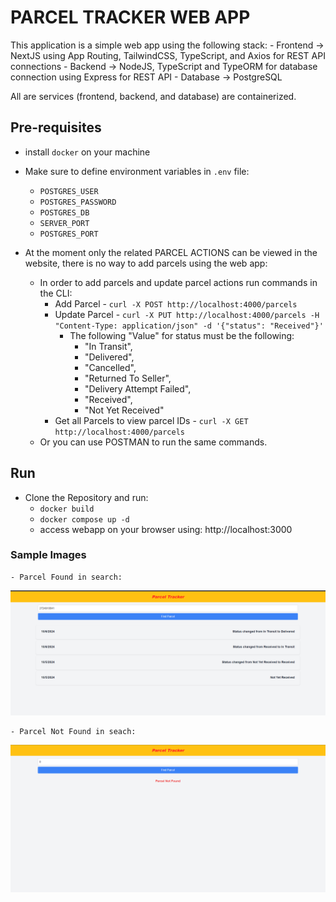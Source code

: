 # **PARCEL TRACKER WEB APP**
This application is a simple web app using the following stack:
    - Frontend -> NextJS using App Routing, TailwindCSS, TypeScript, and Axios for REST API connections
    - Backend -> NodeJS, TypeScript and TypeORM for database connection using Express for REST API
    - Database -> PostgreSQL

All are services (frontend, backend, and database) are containerized.

## **Pre-requisites**
- install `docker` on your machine
- Make sure to define environment variables in `.env` file:
    -   `POSTGRES_USER`
    -   `POSTGRES_PASSWORD`
    -   `POSTGRES_DB`
    -   `SERVER_PORT`
    -   `POSTGRES_PORT`

- At the moment only the related PARCEL ACTIONS can be viewed in the website, there is no way to add parcels using the web app:
    - In order to add parcels and update parcel actions run commands in the CLI:
        - Add Parcel - `curl -X POST http://localhost:4000/parcels`
        - Update Parcel - `curl -X PUT http://localhost:4000/parcels -H "Content-Type: application/json" -d '{"status": "Received"}'` 
            - The following "Value" for status must be the following:
                - "In Transit",
                - "Delivered",
                - "Cancelled",
                - "Returned To Seller",
                - "Delivery Attempt Failed",
                - "Received",
                - "Not Yet Received"
        - Get all Parcels to view parcel IDs - `curl -X GET http://localhost:4000/parcels`
    - Or you can use POSTMAN to run the same commands.


## **Run**
- Clone the Repository and run:
    - `docker build`
    - `docker compose up -d`
    - access webapp on your browser using: http://localhost:3000

### **Sample Images**
    - Parcel Found in search:
        
![ParcelFound](img/ParcelFound.png)
        
    - Parcel Not Found in seach:
        
![ParcelNotFound](img/ParcelNotFound.png)